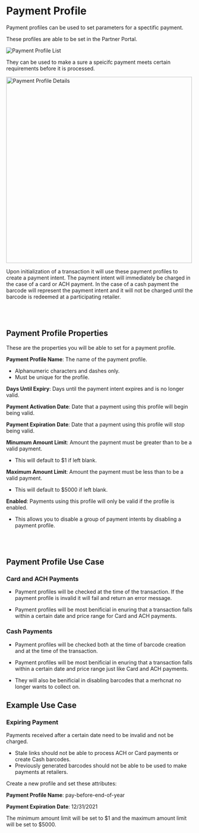 # **Payment Profile**

Payment profiles can be used to set parameters for a spectific payment.

These profiles are able to be set in the Partner Portal.

![Payment Profile List](https://books-ui-assets.s3.amazonaws.com/payment-profile-list.png)

They can be used to make a sure a speicifc payment meets certain requirements before it is processed.

<img src="https://books-ui-assets.s3.amazonaws.com/payment-profile-details.png" alt="Payment Profile Details" width="500"/>

Upon initialization of a transaction it will use these payment profiles to create a payment intent. The payment intent will immediately be charged in the case of a card or ACH payment. In the case of a cash payment the barcode will represent the payment intent and it will not be charged until the barcode is redeemed at a participating retailer.

<br/>
<br/>

## **Payment Profile Properties**

These are the properties you will be able to set for a payment profile.

**Payment Profile Name**: The name of the payment profile.
* Alphanumeric characters and dashes only.
* Must be unique for the profile.

**Days Until Expiry**: Days until the payment intent expires and is no longer valid.

**Payment Activation Date**: Date that a payment using this profile will begin being valid.

**Payment Expiration Date**: Date that a payment using this profile will stop being valid.

**Minumum Amount Limit**: Amount the payment must be greater than to be a valid payment.
* This will default to $1 if left blank.

**Maximum Amount Limit**: Amount the payment must be less than to be a valid payment.
* This will default to $5000 if left blank.

**Enabled**: Payments using this profile will only be valid if the profile is enabled.
* This allows you to disable a group of payment intents by disabling a payment profile.
<br/>
<br/>

## **Payment Profile Use Case**

### Card and ACH Payments

* Payment profiles will be checked at the time of the transaction. If the payment profile is invalid it will fail and return an error message.

* Payment profiles will be most benificial in enuring that a transaction falls within a certain date and price range for Card and ACH payments.
### Cash Payments

* Payment profiles will be checked both at the time of barcode creation and at the time of the transaction.

* Payment profiles will be most benificial in enuring that a transaction falls within a certain date and price range just like Card and ACH payments. 

* They will also be benificial in disabling barcodes that a merhcnat no longer wants to collect on.

## Example Use Case

### Expiring Payment

Payments received after a certain date need to be invalid and not be charged.
* Stale links should not be able to process ACH or Card payments or create Cash barcodes.
* Previously generated barcodes should not be able to be used to make payments at retailers.

Create a new profile and set these attributes:
<br/>

**Payment Profile Name**: pay-before-end-of-year
<br/>

**Payment Expiration Date**: 12/31/2021

The minimum amount limit will be set to $1 and the maximum amount limit will be set to $5000.
